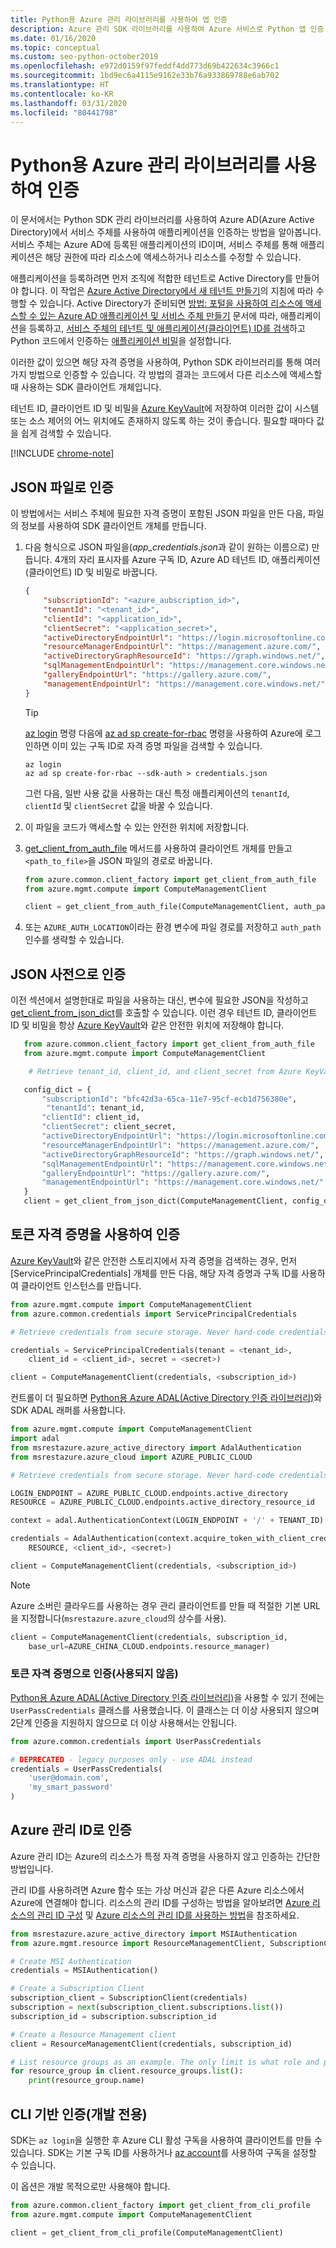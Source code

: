 ```yaml
---
title: Python용 Azure 관리 라이브러리를 사용하여 앱 인증
description: Azure 관리 SDK 라이브러리를 사용하여 Azure 서비스로 Python 앱 인증
ms.date: 01/16/2020
ms.topic: conceptual
ms.custom: seo-python-october2019
ms.openlocfilehash: e972d0159f97feddf4dd773d69b422634c3966c1
ms.sourcegitcommit: 1bd9ec6a4115e9162e33b76a933869788e6ab702
ms.translationtype: HT
ms.contentlocale: ko-KR
ms.lasthandoff: 03/31/2020
ms.locfileid: "80441798"
---
```

# <a name="authenticate-by-using-the-azure-management-libraries-for-python"></a>Python용 Azure 관리 라이브러리를 사용하여 인증

이 문서에서는 Python SDK 관리 라이브러리를 사용하여 Azure AD(Azure Active Directory)에서 서비스 주체를 사용하여 애플리케이션을 인증하는 방법을 알아봅니다. 서비스 주체는 Azure AD에 등록된 애플리케이션의 ID이며, 서비스 주체를 통해 애플리케이션은 해당 권한에 따라 리소스에 액세스하거나 리소스를 수정할 수 있습니다.

애플리케이션을 등록하려면 먼저 조직에 적합한 테넌트로 Active Directory를 만들어야 합니다. 이 작업은 [Azure Active Directory에서 새 테넌트 만들기](/azure/active-directory/fundamentals/active-directory-access-create-new-tenant)의 지침에 따라 수행할 수 있습니다. Active Directory가 준비되면 [방법: 포털을 사용하여 리소스에 액세스할 수 있는 Azure AD 애플리케이션 및 서비스 주체 만들기](/azure/active-directory/develop/howto-create-service-principal-portal) 문서에 따라, 애플리케이션을 등록하고, [서비스 주체의 테넌트 및 애플리케이션(클라이언트) ID를 검색](/azure/active-directory/develop/howto-create-service-principal-portal#get-values-for-signing-in)하고 Python 코드에서 인증하는 [애플리케이션 비밀](/azure/active-directory/develop/howto-create-service-principal-portal#create-a-new-application-secret)을 설정합니다.

이러한 값이 있으면 해당 자격 증명을 사용하여, Python SDK 라이브러리를 통해 여러 가지 방법으로 인증할 수 있습니다. 각 방법의 결과는 코드에서 다른 리소스에 액세스할 때 사용하는 SDK 클라이언트 개체입니다.

테넌트 ID, 클라이언트 ID 및 비밀을 [Azure KeyVault](/azure/key-vault/)에 저장하여 이러한 값이 시스템 또는 소스 제어의 어느 위치에도 존재하지 않도록 하는 것이 좋습니다. 필요할 때마다 값을 쉽게 검색할 수 있습니다.

[!INCLUDE [chrome-note](includes/chrome-note.md)]

## <a name="authenticate-with-a-json-file"></a><a name="mgmt-auth-file"></a>JSON 파일로 인증

이 방법에서는 서비스 주체에 필요한 자격 증명이 포함된 JSON 파일을 만든 다음, 파일의 정보를 사용하여 SDK 클라이언트 개체를 만듭니다.

1. 다음 형식으로 JSON 파일을(*app_credentials.json*과 같이 원하는 이름으로) 만듭니다. 4개의 자리 표시자를 Azure 구독 ID, Azure AD 테넌트 ID, 애플리케이션(클라이언트) ID 및 비밀로 바꿉니다.

    ```json
    {
        "subscriptionId": "<azure_aubscription_id>",
        "tenantId": "<tenant_id>",
        "clientId": "<application_id>",
        "clientSecret": "<application_secret>",
        "activeDirectoryEndpointUrl": "https://login.microsoftonline.com",
        "resourceManagerEndpointUrl": "https://management.azure.com/",
        "activeDirectoryGraphResourceId": "https://graph.windows.net/",
        "sqlManagementEndpointUrl": "https://management.core.windows.net:8443/",
        "galleryEndpointUrl": "https://gallery.azure.com/",
        "managementEndpointUrl": "https://management.core.windows.net/"
    }
    ```

    > [!TIP]
    > [az login](/cli/azure/reference-index#az-login) 명령 다음에 [az ad sp create-for-rbac](/cli/azure/ad/sp?view=azure-cli-latest#az-ad-sp-create-for-rbac) 명령을 사용하여 Azure에 로그인하면 이미 있는 구독 ID로 자격 증명 파일을 검색할 수 있습니다.
    >
    > ```azurecli
    > az login
    > az ad sp create-for-rbac --sdk-auth > credentials.json
    > ```
    >
    > 그런 다음, 일반 사용 값을 사용하는 대신 특정 애플리케이션의 `tenantId`, `clientId` 및 `clientSecret` 값을 바꿀 수 있습니다.

1. 이 파일을 코드가 액세스할 수 있는 안전한 위치에 저장합니다.

1. [get_client_from_auth_file](/python/api/azure-common/azure.common.client_factory?view=azure-python#get-client-from-auth-file-client-class--auth-path-none----kwargs-) 메서드를 사용하여 클라이언트 개체를 만들고 `<path_to_file>`을 JSON 파일의 경로로 바꿉니다.

    ```python
    from azure.common.client_factory import get_client_from_auth_file
    from azure.mgmt.compute import ComputeManagementClient

    client = get_client_from_auth_file(ComputeManagementClient, auth_path=<path_to_file>)
    ```

1. 또는 `AZURE_AUTH_LOCATION`이라는 환경 변수에 파일 경로를 저장하고 `auth_path` 인수를 생략할 수 있습니다.

## <a name="authenticate-with-a-json-dictionary"></a>JSON 사전으로 인증

이전 섹션에서 설명한대로 파일을 사용하는 대신, 변수에 필요한 JSON을 작성하고 [get_client_from_json_dict](/python/api/azure-common/azure.common.client_factory?view=azure-python#get-client-from-json-dict-client-class--config-dict----kwargs-)를 호출할 수 있습니다. 이런 경우 테넌트 ID, 클라이언트 ID 및 비밀을 항상 [Azure KeyVault](/azure/key-vault/)와 같은 안전한 위치에 저장해야 합니다.

```python
   from azure.common.client_factory import get_client_from_auth_file
   from azure.mgmt.compute import ComputeManagementClient

    # Retrieve tenant_id, client_id, and client_secret from Azure KeyVault

   config_dict = {
       "subscriptionId": "bfc42d3a-65ca-11e7-95cf-ecb1d756380e",
        "tenantId": tenant_id,
       "clientId": client_id,
       "clientSecret": client_secret,
       "activeDirectoryEndpointUrl": "https://login.microsoftonline.com",
       "resourceManagerEndpointUrl": "https://management.azure.com/",
       "activeDirectoryGraphResourceId": "https://graph.windows.net/",
       "sqlManagementEndpointUrl": "https://management.core.windows.net:8443/",
       "galleryEndpointUrl": "https://gallery.azure.com/",
       "managementEndpointUrl": "https://management.core.windows.net/"
   }
   client = get_client_from_json_dict(ComputeManagementClient, config_dict)
```

## <a name="authenticate-with-token-credentials"></a><a name="mgmt-auth-token"></a>토큰 자격 증명을 사용하여 인증

[Azure KeyVault](/azure/key-vault/)와 같은 안전한 스토리지에서 자격 증명을 검색하는 경우, 먼저 [ServicePrincipalCredentials] 개체를 만든 다음, 해당 자격 증명과 구독 ID를 사용하여 클라이언트 인스턴스를 만듭니다.

```python
from azure.mgmt.compute import ComputeManagementClient
from azure.common.credentials import ServicePrincipalCredentials

# Retrieve credentials from secure storage. Never hard-code credentials into code.

credentials = ServicePrincipalCredentials(tenant = <tenant_id>,
    client_id = <client_id>, secret = <secret>)

client = ComputeManagementClient(credentials, <subscription_id>)
```

컨트롤이 더 필요하면 [Python용 Azure ADAL(Active Directory 인증 라이브러리)](https://github.com/AzureAD/azure-activedirectory-library-for-python)와 SDK ADAL 래퍼를 사용합니다.

```python
from azure.mgmt.compute import ComputeManagementClient
import adal
from msrestazure.azure_active_directory import AdalAuthentication
from msrestazure.azure_cloud import AZURE_PUBLIC_CLOUD

# Retrieve credentials from secure storage. Never hard-code credentials into code.

LOGIN_ENDPOINT = AZURE_PUBLIC_CLOUD.endpoints.active_directory
RESOURCE = AZURE_PUBLIC_CLOUD.endpoints.active_directory_resource_id

context = adal.AuthenticationContext(LOGIN_ENDPOINT + '/' + TENANT_ID)

credentials = AdalAuthentication(context.acquire_token_with_client_credentials,
    RESOURCE, <client_id>, <secret>)

client = ComputeManagementClient(credentials, <subscription_id>)
```

> [!NOTE]
> Azure 소버린 클라우드를 사용하는 경우 관리 클라이언트를 만들 때 적절한 기본 URL을 지정합니다(`msrestazure.azure_cloud`의 상수를 사용).
>
> ```python
> client = ComputeManagementClient(credentials, subscription_id,
>     base_url=AZURE_CHINA_CLOUD.endpoints.resource_manager)
> ```

### <a name="authenticate-with-token-credentials-deprecated"></a><a name="mgmt-auth-legacy"></a>토큰 자격 증명으로 인증(사용되지 않음)

[Python용 Azure ADAL(Active Directory 인증 라이브러리)](https://github.com/AzureAD/azure-activedirectory-library-for-python)을 사용할 수 있기 전에는 `UserPassCredentials` 클래스를 사용했습니다. 이 클래스는 더 이상 사용되지 않으며 2단계 인증을 지원하지 않으므로 더 이상 사용해서는 안됩니다.

```python
from azure.common.credentials import UserPassCredentials

# DEPRECATED - legacy purposes only - use ADAL instead
credentials = UserPassCredentials(
    'user@domain.com',
    'my_smart_password'
)
```

## <a name="authenticate-with-azure-managed-identities"></a><a name="mgmt-auth-msi"></a>Azure 관리 ID로 인증

Azure 관리 ID는 Azure의 리소스가 특정 자격 증명을 사용하지 않고 인증하는 간단한 방법입니다.

관리 ID를 사용하려면 Azure 함수 또는 가상 머신과 같은 다른 Azure 리소스에서 Azure에 연결해야 합니다. 리소스의 관리 ID를 구성하는 방법을 알아보려면 [Azure 리소스의 관리 ID 구성](/azure/active-directory/managed-identities-azure-resources/qs-configure-cli-windows-vm) 및 [Azure 리소스의 관리 ID를 사용하는 방법](/azure/active-directory/managed-identities-azure-resources/how-to-use-vm-sign-in)을 참조하세요.

```python
from msrestazure.azure_active_directory import MSIAuthentication
from azure.mgmt.resource import ResourceManagementClient, SubscriptionClient

# Create MSI Authentication
credentials = MSIAuthentication()

# Create a Subscription Client
subscription_client = SubscriptionClient(credentials)
subscription = next(subscription_client.subscriptions.list())
subscription_id = subscription.subscription_id

# Create a Resource Management client
client = ResourceManagementClient(credentials, subscription_id)

# List resource groups as an example. The only limit is what role and policy are assigned to this MSI token.
for resource_group in client.resource_groups.list():
    print(resource_group.name)
```

## <a name="cli-based-authentication-development-purposes-only"></a><a name="mgmt-auth-cli"></a>CLI 기반 인증(개발 전용)

SDK는 `az login`을 실행한 후 Azure CLI 활성 구독을 사용하여 클라이언트를 만들 수 있습니다. SDK는 기본 구독 ID를 사용하거나 [az account](https://docs.microsoft.com/cli/azure/manage-azure-subscriptions-azure-cli)를 사용하여 구독을 설정할 수 있습니다.

이 옵션은 개발 목적으로만 사용해야 합니다.

```python
from azure.common.client_factory import get_client_from_cli_profile
from azure.mgmt.compute import ComputeManagementClient

client = get_client_from_cli_profile(ComputeManagementClient)
```
